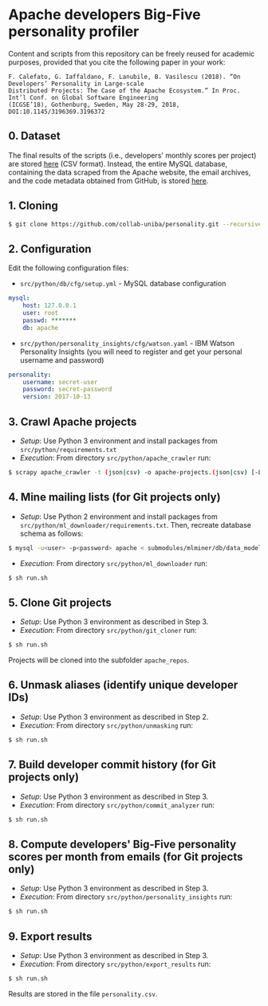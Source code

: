 # Apache developers Big-Five personality profiler

Content and scripts from this repository can be freely reused for academic purposes, provided that you cite the following paper in your work:
```
F. Calefato, G. Iaffaldano, F. Lanubile, B. Vasilescu (2018). “On Developers’ Personality in Large-scale
Distributed Projects: The Case of the Apache Ecosystem.” In Proc. Int’l Conf. on Global Software Engineering 
(ICGSE’18), Gothenburg, Sweden, May 28-29, 2018, DOI:10.1145/3196369.3196372 
```

## 0. Dataset
The final results of the scripts (i.e., developers' monthly scores per project) are stored [here](https://raw.githubusercontent.com/collab-uniba/personality/master/src/python/export_results/personality.csv) (CSV format). 
Instead, the entire MySQL database, containing the data scraped from the Apache website, the email archives, and the code metadata obtained from GitHub, is stored [here](https://mega.nz/#!IQ91SAZJ!HXIdsZTT9qay3a-BbFAIJUzaPaktWaSr1pCF-ZwH_tY).

## 1. Cloning
```bash
$ git clone https://github.com/collab-uniba/personality.git --recursive
```
## 2. Configuration
Edit the following configuration files:
* `src/python/db/cfg/setup.yml` - MySQL database configuration
```yaml
mysql:
    host: 127.0.0.1
    user: root
    passwd: *******
    db: apache
```
* `src/python/personality_insights/cfg/watson.yaml` - IBM Watson Personality Insights (you will need to register and 
get your personal username and password)
```yaml
personality:
    username: secret-user
    password: secret-password
    version: 2017-10-13
```

## 3. Crawl Apache projects
* *Setup*:
Use Python 3 environment and install packages from `src/python/requirements.txt`
* *Execution*:
From directory `src/python/apache_crawler` run:
```bash
$ scrapy apache_crawler -t (json|csv) -o apache-projects.(json|csv) [-L DEBUG --logfile apache.log]
```

## 4. Mine mailing lists (for Git projects only)
* *Setup*:
Use Python 2 environment and install packages from `src/python/ml_downloader/requirements.txt`.
Then, recreate database schema as follows:
```bash
$ mysql -u<user> -p<password> apache < submodules/mlminer/db/data_model_mysql.sql
```
* *Execution*:
From directory `src/python/ml_downloader` run:
```bash
$ sh run.sh
```

## 5. Clone Git projects
* *Setup*:
Use Python 3 environment as described in Step 3.
* *Execution*:
From directory `src/python/git_cloner` run:
```bash
$ sh run.sh
```
Projects will be cloned into the subfolder `apache_repos`.

<!---
## 5. Mine pull requests (for git projects only)

*Setup*

Use Python 3 environment as described in Step 3. Also, add a new file `gh/github-api-tokens.txt`
and enter a GitHub API access token per line -- the more the better.

*Execution*

From directory `src/python/pr_downloader` run:
```bash
$ sh run.sh
```
-->
## 6. Unmask aliases (identify unique developer IDs)
* *Setup*:
Use Python 3 environment as described in Step 2.
* *Execution*:
From directory `src/python/unmasking` run:
```bash
$ sh run.sh
```

## 7. Build developer commit history (for Git projects only)
* *Setup*:
Use Python 3 environment as described in Step 3.
* *Execution*:
From directory `src/python/commit_analyzer` run:
```bash
$ sh run.sh
```

## 8. Compute developers' Big-Five personality scores per month from emails (for Git projects only)
* *Setup*:
Use Python 3 environment as described in Step 3.
* *Execution*:
From directory `src/python/personality_insights` run:
```bash
$ sh run.sh
```

## 9. Export results
* *Setup*:
Use Python 3 environment as described in Step 3.
* *Execution*:
From directory `src/python/export_results` run:
```bash
$ sh run.sh
```
Results are stored in the file `personality.csv`.
